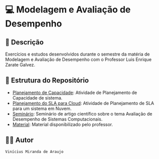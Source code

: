 # 💻 Modelagem e Avaliação de Desempenho

## 📃 Descrição

Exercícios e estudos desenvolvidos durante o semestre da matéria de Modelagem e Avaliação de Desempenho com o Professor Luis Enrique Zarate Galvez.

## 📑 Estrutura do Repositório

- [Planejamento de Capacidade](/MAD/Planejamento_de_Capacidade/): Atividade de Planejamento de Capacidade de sistema.
- [Planejamento do SLA para Cloud](/MAD/Planejamento_SLA_Cloud/): Atividade de Planejamento de SLA para um sistema em Nuvem.
- [Seminário](/MAD/Seminario/): Seminário de artigo científico sobre o tema Avaliação de Desempenho de Sistemas Computacionais.
- [Material](/MAD/Material/SOLVER_MAD.xlsx): Material disponibilizado pelo professor.

## 👨‍💻 Autor

`Vinícius Miranda de Araujo`